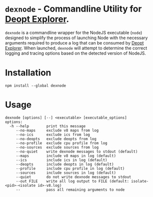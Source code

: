 # `dexnode` - Commandline Utility for [Deopt Explorer][].

`dexnode` is a commandline wrapper for the NodeJS executable (`node`) designed to simplify the process of launching Node
with the necessary arguments required to produce a log that can be consumed by [Deopt Explorer][]. When launched,
`dexnode` will attempt to determine the correct logging and tracing options based on the detected version of NodeJS.

# Installation

```
npm install --global dexnode
```

# Usage

```
dexnode [options] [--] <executable> [executable_options]
options:
  -h --help        print this message
     --no-maps     exclude v8 maps from log
     --no-ics      exclude ics from log
     --no-deopts   exclude deopts from log
     --no-profile  exclude cpu profile from log
     --no-sources  exclude sources from log
     --no-quiet    write dexnode messages to stdout (default)
     --maps        include v8 maps in log (default)
     --ics         include ics in log (default)
     --deopts      include deopts in log (default)
     --profile     include cpu profile in log (default)
     --sources     include sources in log (default)
     --quiet       do not write dexnode messages to stdout
     --out FILE    write all log output to FILE (default: isolate-<pid>-<isolate id>-v8.log)
     --            pass all remaining arguments to node
```

[Deopt Explorer]: https://github.com/microsoft/deoptexplorer-vscode